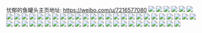 忧郁的鱼罐头主页地址: https://weibo.com/u/7216577080 
![](https://wx4.sinaimg.cn/mw2000/007So1mwgy1h870wbz50pj30u01417jv.jpg) 
![](https://wx4.sinaimg.cn/mw2000/007So1mwgy1h870wkoqggj30u01407gx.jpg) 
![](https://wx4.sinaimg.cn/mw2000/007So1mwgy1h870wyspltj30u0140qhe.jpg) 
![](https://wx4.sinaimg.cn/mw2000/007So1mwgy1h870wr7ywij30u0140k0p.jpg) 
![](https://wx4.sinaimg.cn/mw2000/007So1mwgy1h870wt1d7mj30u0141aid.jpg) 
![](https://wx4.sinaimg.cn/mw2000/007So1mwgy1h870wlyl7qj30u01407ca.jpg) 
![](https://wx4.sinaimg.cn/mw2000/007So1mwgy1h870woici5j30u0140jzs.jpg) 
![](https://wx4.sinaimg.cn/mw2000/007So1mwgy1h6tmlme8vrj32c0340b2b.jpg) 
![](https://wx4.sinaimg.cn/mw2000/007So1mwgy1h6tmlo0cimj32c0340npf.jpg) 
![](https://wx4.sinaimg.cn/mw2000/007So1mwgy1h6tmlgoh4qj32c03401kz.jpg) 
![](https://wx4.sinaimg.cn/mw2000/007So1mwgy1h6tmlp5pwrj32c0340b29.jpg) 
![](https://wx4.sinaimg.cn/mw2000/007So1mwgy1h6tmlcn1boj32c0340hdu.jpg) 
![](https://wx4.sinaimg.cn/mw2000/007So1mwgy1h6tmli2b28j32c0340npe.jpg) 
![](https://wx4.sinaimg.cn/mw2000/007So1mwgy1h6tmlu4qj4j32c03407wm.jpg) 
![](https://wx4.sinaimg.cn/mw2000/007So1mwgy1h6tmlvvriwj32c0340b2c.jpg) 
![](https://wx4.sinaimg.cn/mw2000/007So1mwgy1h6tmlba6z7j32c034lb2a.jpg) 
![](https://wx4.sinaimg.cn/mw2000/007So1mwgy1h6tmljv645j32c0340qv6.jpg) 
![](https://wx4.sinaimg.cn/mw2000/007So1mwgy1h6tmlx8xx9j325j2vdx6p.jpg) 
![](https://wx4.sinaimg.cn/mw2000/007So1mwgy1h6tmlfbv5cj31o02yo420.jpg) 
![](https://wx4.sinaimg.cn/mw2000/007So1mwgy1h69sktzabdj30u00u0taq.jpg) 
![](https://wx4.sinaimg.cn/mw2000/007So1mwgy1h4f2dbc4aoj30qn0jzwiv.jpg) 
![](https://wx4.sinaimg.cn/mw2000/007So1mwgy1h4f2dbvncij30qm0jzaf5.jpg) 
![](https://wx4.sinaimg.cn/mw2000/007So1mwgy1h4f2dccxpej30qn0jz0x0.jpg) 
![](https://wx4.sinaimg.cn/mw2000/007So1mwgy1h4f2dhatduj30wi1lsanl.jpg) 
![](https://wx4.sinaimg.cn/mw2000/007So1mwgy1h4f2d7oh70j32c02c07wi.jpg) 
![](https://wx4.sinaimg.cn/mw2000/007So1mwgy1h4f2dirxydj32c02c0qv6.jpg) 
![](https://wx4.sinaimg.cn/mw2000/007So1mwgy1h4f2dkaz1dj32c03404qq.jpg) 
![](https://wx4.sinaimg.cn/mw2000/007So1mwgy1h4f2d46ylcj32c02c0x6p.jpg) 
![](https://wx4.sinaimg.cn/mw2000/007So1mwgy1h36zplfxjgj30qq0znqcy.jpg) 
![](https://wx4.sinaimg.cn/mw2000/007So1mwgy1h36zplyn5wj30pt0yf11j.jpg) 
![](https://wx4.sinaimg.cn/mw2000/007So1mwgy1h36zpmknj5j30ov0x6qd4.jpg) 
![](https://wx4.sinaimg.cn/mw2000/007So1mwgy1h36zpnnz3gj30qc0z4gvn.jpg) 
![](https://wx4.sinaimg.cn/mw2000/007So1mwgy1h25h9n8kk5j31911ka4cp.jpg) 
![](https://wx4.sinaimg.cn/mw2000/007So1mwgy1h25h9nwqorj313i1dfnb2.jpg) 
![](https://wx4.sinaimg.cn/mw2000/007So1mwgy1h25h9p33hgj32c02c07wh.jpg) 
![](https://wx4.sinaimg.cn/mw2000/007So1mwgy1h25h9pyz84j32c02c07wh.jpg) 
![](https://wx4.sinaimg.cn/mw2000/007So1mwgy1h25h9mqk6gj32c02c01kx.jpg) 
![](https://wx4.sinaimg.cn/mw2000/007So1mwgy1h25h9rdac2j32c02c04qp.jpg) 
![](https://wx4.sinaimg.cn/mw2000/007So1mwgy1h25h9sa3lcj31kw1kwdyc.jpg) 
![](https://wx4.sinaimg.cn/mw2000/007So1mwgy1h25h9syqscj30u0140jwv.jpg) 
![](https://wx4.sinaimg.cn/mw2000/007So1mwgy1h25h9tlkdtj30w016onen.jpg) 
![](https://wx4.sinaimg.cn/mw2000/007So1mwgy1h23fpsuuv6j30tg0jhgow.jpg) 
![](https://wx4.sinaimg.cn/mw2000/007So1mwgy1h23fptmqsyj30u00k077f.jpg) 
![](https://wx4.sinaimg.cn/mw2000/007So1mwgy1h1xr93jjexj30u00u0aew.jpg) 
![](https://wx4.sinaimg.cn/mw2000/007So1mwgy1h1xr93ttuwj30u00u042w.jpg) 
![](https://wx4.sinaimg.cn/mw2000/007So1mwgy1h1div4yq01j31l22397wh.jpg) 
![](https://wx4.sinaimg.cn/mw2000/007So1mwgy1h1div5or4yj31i72097tl.jpg) 
![](https://wx4.sinaimg.cn/mw2000/007So1mwgy1h1div7y3wzj316o1kw1kx.jpg) 
![](https://wx4.sinaimg.cn/mw2000/007So1mwgy1h1div489smj31sc2dskjl.jpg) 
![](https://wx4.sinaimg.cn/mw2000/007So1mwgy1h1div8sfzgj31sb2dre81.jpg) 
![](https://wx4.sinaimg.cn/mw2000/007So1mwgy1h1diva3zf1j32c0340b2b.jpg) 
![](https://wx4.sinaimg.cn/mw2000/007So1mwgy1h0hgn56zj0j30wi17c1d4.jpg) 
![](https://wx4.sinaimg.cn/mw2000/007So1mwgy1h0hgn5xz7jj30wc174dvy.jpg) 
![](https://wx4.sinaimg.cn/mw2000/007So1mwgy1h0hgn4a8xfj30we172k6p.jpg) 

